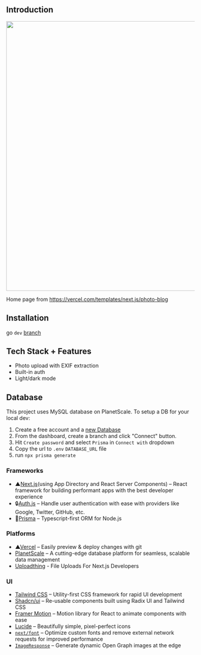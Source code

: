 ## Introduction

<p align="center">
<img src='https://github.com/ECarry/photography-website-nextjs14-full-stack/blob/main/public/images/dashboard%20.gif' width='720px'>
</p>

Home page from https://vercel.com/templates/next.js/photo-blog

## Installation

go `dev` [branch](https://github.com/ECarry/photography-website-nextjs14-full-stack/tree/dev)

## Tech Stack + Features

- Photo upload with EXIF extraction
- Built-in auth
- Light/dark mode

## Database

This project uses MySQL database on PlanetScale. To setup a DB for your local dev:

1. Create a free account and a [new Database](https://planetscale.com/docs/tutorials/planetscale-quick-start-guide#create-a-database)
2. From the dashboard, create a branch and click "Connect" button.
3. Hit `Create password` and select `Prisma` in `Connect with` dropdown
4. Copy the url to `.env` `DATABASE_URL` file
5. run `npx prisma generate`

### Frameworks

- ▲[Next.js](https://nextjs.org/)(using App Directory and React Server Components) – React framework for building performant apps with the best developer experience
- 🔒[Auth.js](https://authjs.dev/) – Handle user authentication with ease with providers like Google, Twitter, GitHub, etc.
- 📀[Prisma](https://www.prisma.io/) – Typescript-first ORM for Node.js

### Platforms

- ▲[Vercel](https://vercel.com/) – Easily preview & deploy changes with git
- [PlanetScale](https://planetscale.com/) – A cutting-edge database platform for seamless, scalable data management
- [Uploadthing](https://uploadthing.com/) - File Uploads For Next.js Developers

### UI

- [Tailwind CSS](https://tailwindcss.com/) – Utility-first CSS framework for rapid UI development
- [Shadcn/ui](https://ui.shadcn.com/) – Re-usable components built using Radix UI and Tailwind CSS
- [Framer Motion](https://framer.com/motion) – Motion library for React to animate components with ease
- [Lucide](https://lucide.dev/) – Beautifully simple, pixel-perfect icons
- [`next/font`](https://nextjs.org/docs/basic-features/font-optimization) – Optimize custom fonts and remove external network requests for improved performance
- [`ImageResponse`](https://nextjs.org/docs/app/api-reference/functions/image-response) – Generate dynamic Open Graph images at the edge
